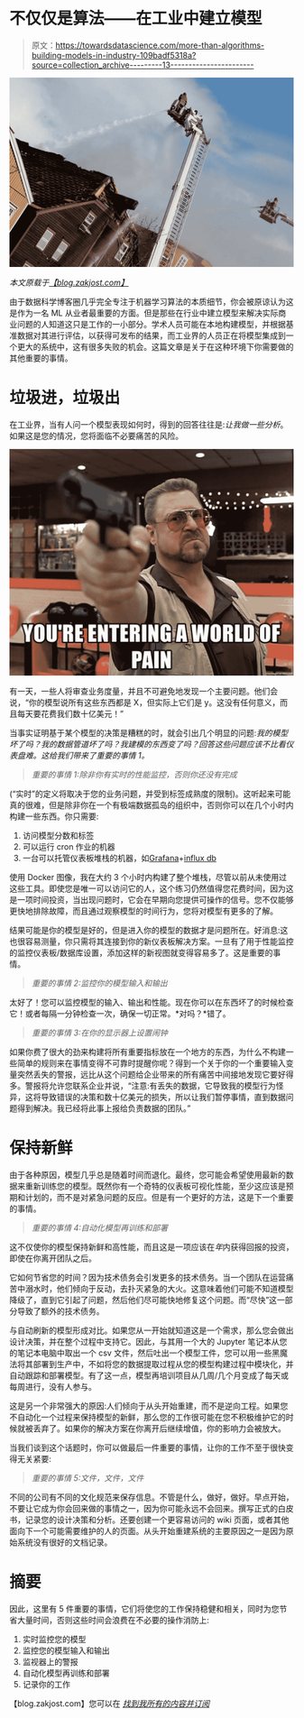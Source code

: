 # 不仅仅是算法——在工业中建立模型

> 原文：<https://towardsdatascience.com/more-than-algorithms-building-models-in-industry-109badf5318a?source=collection_archive---------13----------------------->

![](img/555b9388af0ff3eea27626b2b3eaaed8.png)

*本文原载于*[*【blog.zakjost.com】*](https://blog.zakjost.com/post/more-than-models/)

由于数据科学博客圈几乎完全专注于机器学习算法的本质细节，你会被原谅认为这是作为一名 ML 从业者最重要的方面。但是那些在行业中建立模型来解决实际商业问题的人知道这只是工作的一小部分。学术人员可能在本地构建模型，并根据基准数据对其进行评估，以获得可发布的结果，而工业界的人员正在将模型集成到一个更大的系统中，这有很多失败的机会。这篇文章是关于在这种环境下你需要做的其他重要的事情。

# 垃圾进，垃圾出

在工业界，当有人问一个模型表现如何时，得到的回答往往是:*让我做一些分析*。如果这是您的情况，您将面临不必要痛苦的风险。

![](img/220d622e4045f47f83377843722476c4.png)

有一天，一些人将审查业务度量，并且不可避免地发现一个主要问题。他们会说，“你的模型说所有这些东西都是 X，但实际上它们是 y。这没有任何意义，而且每天要花费我们数十亿美元！”

当事实证明基于某个模型的决策是糟糕的时，就会引出几个明显的问题:*我的模型坏了吗？我的数据管道坏了吗？我建模的东西变了吗？回答这些问题应该不比看仪表盘难。这给我们带来了重要的事情 1。*

> *重要的事情 1:除非你有实时的性能监控，否则你还没有完成*

(“实时”的定义将取决于您的业务问题，并受到标签成熟度的限制)。这听起来可能真的很难，但是除非你在一个有极端数据孤岛的组织中，否则你可以在几个小时内构建一些东西。你只需要:

1.  访问模型分数和标签
2.  可以运行 cron 作业的机器
3.  一台可以托管仪表板堆栈的机器，如[Grafana](https://grafana.com/)+[influx db](https://www.influxdata.com/)

使用 Docker 图像，我在大约 3 个小时内构建了整个堆栈，尽管以前从未使用过这些工具。即使您是唯一可以访问它的人，这个练习仍然值得您花费时间，因为这是一项时间投资，当出现问题时，它会在早期向您提供可操作的信号。您不仅能够更快地排除故障，而且通过观察模型的时间行为，您将对模型有更多的了解。

结果可能是你的模型是好的，但是进入你的模型的数据才是问题所在。好消息:这也很容易测量，你只需将其连接到你的新仪表板解决方案。一旦有了用于性能监控的监控仪表板/数据库设置，添加这样的新视图就变得容易多了。这是重要的事情。

> *重要的事情 2:监控你的模型输入和输出*

太好了！您可以监控模型的输入、输出和性能。现在你可以在东西坏了的时候检查它！或者每隔一分钟检查一次，确保一切正常。*对吗？*错了。

> *重要的事情 3:在你的显示器上设置闹钟*

如果你费了很大的劲来构建将所有重要指标放在一个地方的东西，为什么不构建一些简单的规则来在事情变得不可靠时提醒你呢？得到一个关于你的一个重要输入变量突然丢失的警报，远比从这个问题给企业带来的所有痛苦中间接地发现它要好得多。警报将允许您联系企业并说，“注意:有丢失的数据，它导致我的模型行为怪异，这将导致错误的决策和数十亿美元的损失，所以让我们暂停事情，直到数据问题得到解决。我已经将此事上报给负责数据的团队。”

# 保持新鲜

由于各种原因，模型几乎总是随着时间而退化。最终，您可能会希望使用最新的数据来重新训练您的模型。既然你有一个奇特的仪表板可视化性能，至少这应该是预期和计划的，而不是对紧急问题的反应。但是有一个更好的方法，这是下一个重要的事情。

> *重要的事情 4:自动化模型再训练和部署*

这不仅使你的模型保持新鲜和高性能，而且这是一项应该在*年*内获得回报的投资，即使在你离开团队之后。

它如何节省您的时间？因为技术债务会引发更多的技术债务。当一个团队在运营痛苦中溺水时，他们倾向于反动，去扑灭紧急的大火。这意味着他们可能不知道模型降级了，直到它引起了问题，然后他们尽可能快地修复这个问题。而“尽快”这一部分导致了额外的技术债务。

与自动刷新的模型形成对比。如果您从一开始就知道这是一个需求，那么您会做出设计决策，并在整个过程中支持它。因此，与其用一个大的 Jupyter 笔记本从您的笔记本电脑中取出一个 csv 文件，然后吐出一个模型工件，您可以用一些黑魔法将其部署到生产中，不如将您的数据提取过程从您的模型构建过程中模块化，并自动跟踪和部署模型。有了这一点，模型再培训项目从几周/几个月变成了每天或每周进行，没有人参与。

这是另一个非常强大的原因:人们倾向于从头开始重建，而不是逆向工程。如果您不自动化一个过程来保持模型的新鲜，那么您的工作很可能在您不积极维护它的时候就被丢弃了。如果你的解决方案在你离开后继续增值，你的影响力会被放大。

当我们谈到这个话题时，你可以做最后一件重要的事情，让你的工作不至于很快变得无关紧要:

> *重要的事情 5:文件，文件，文件*

不同的公司有不同的文化规范来保存信息。不管是什么，做好，做好。早点开始，不要让它成为你会回来做的事情之一，因为你可能永远不会回来。撰写正式的白皮书，记录您的设计决策和分析。还要创建一个更容易访问的 wiki 页面，或者其他面向下一个可能需要维护的人的页面。从头开始重建系统的主要原因之一是因为原始系统没有很好的文档记录。

# 摘要

因此，这里有 5 件重要的事情，它们将使您的工作保持稳健和相关，同时为您节省大量时间，否则这些时间会浪费在不必要的操作消防上:

1.  实时监控您的模型
2.  监控您的模型输入和输出
3.  监视器上的警报
4.  自动化模型再训练和部署
5.  记录你的工作

【blog.zakjost.com】您可以在 [*找到我所有的内容并订阅*](http://blog.zakjost.com)